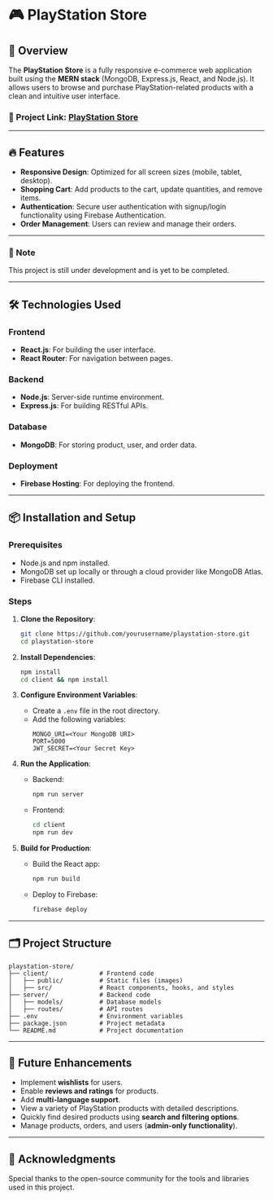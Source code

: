 

# 🎮 PlayStation Store  

## 🌟 Overview  

The **PlayStation Store** is a fully responsive e-commerce web application built using the **MERN stack** (MongoDB, Express.js, React, and Node.js). It allows users to browse and purchase PlayStation-related products with a clean and intuitive user interface.  

### 🔗 Project Link: [PlayStation Store](https://play-station-store-e6933.web.app/)  

---

## 🔥 Features  

- **Responsive Design**: Optimized for all screen sizes (mobile, tablet, desktop).  
- **Shopping Cart**: Add products to the cart, update quantities, and remove items.  
- **Authentication**: Secure user authentication with signup/login functionality using Firebase Authentication.  
- **Order Management**: Users can review and manage their orders.  

---

### 🚧 Note  
This project is still under development and is yet to be completed.  

---

## 🛠️ Technologies Used  

### Frontend  
- **React.js**: For building the user interface.  
- **React Router**: For navigation between pages.  

### Backend  
- **Node.js**: Server-side runtime environment.  
- **Express.js**: For building RESTful APIs.  

### Database  
- **MongoDB**: For storing product, user, and order data.  

### Deployment  
- **Firebase Hosting**: For deploying the frontend.  

---

## 📦 Installation and Setup  

### Prerequisites  
- Node.js and npm installed.  
- MongoDB set up locally or through a cloud provider like MongoDB Atlas.  
- Firebase CLI installed.  

### Steps  

1. **Clone the Repository**:  
   ```bash  
   git clone https://github.com/yourusername/playstation-store.git  
   cd playstation-store  
   ```  

2. **Install Dependencies**:  
   ```bash  
   npm install  
   cd client && npm install  
   ```  

3. **Configure Environment Variables**:  
   - Create a `.env` file in the root directory.  
   - Add the following variables:  
     ```env  
     MONGO_URI=<Your MongoDB URI>  
     PORT=5000  
     JWT_SECRET=<Your Secret Key>  
     ```  

4. **Run the Application**:  
   - Backend:  
     ```bash  
     npm run server  
     ```  
   - Frontend:  
     ```bash  
     cd client  
     npm run dev  
     ```  

5. **Build for Production**:  
   - Build the React app:  
     ```bash  
     npm run build  
     ```  
   - Deploy to Firebase:  
     ```bash  
     firebase deploy  
     ```  

---

## 🗂️ Project Structure  

```
playstation-store/  
├── client/              # Frontend code  
│   ├── public/          # Static files (images)  
│   ├── src/             # React components, hooks, and styles  
├── server/              # Backend code  
│   ├── models/          # Database models  
│   ├── routes/          # API routes  
├── .env                 # Environment variables  
├── package.json         # Project metadata  
└── README.md            # Project documentation  
```  

---

## 🚀 Future Enhancements  

- Implement **wishlists** for users.  
- Enable **reviews and ratings** for products.  
- Add **multi-language support**.  
- View a variety of PlayStation products with detailed descriptions.  
- Quickly find desired products using **search and filtering options**.  
- Manage products, orders, and users (**admin-only functionality**).  

---

## 🙌 Acknowledgments  

Special thanks to the open-source community for the tools and libraries used in this project.  

